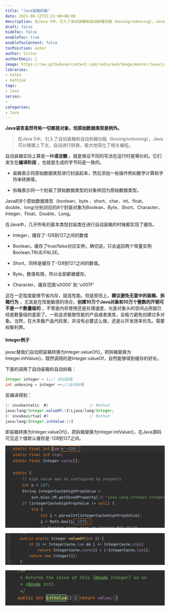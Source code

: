 ```yaml
---
title: "Java装箱拆箱"
date: 2021-08-12T21:21:00+08:00
description: 在Java 5中，引入了自动装箱和自动拆箱功能（boxing/unboxing），Java可以根据上下文，自动进行转换，极大地简化了相关编程。
draft: false
hideToc: false
enableToc: true
enableTocContent: false
tocPosition: outer
author: Victor
authorEmoji: 👻
image: https://raw.githubusercontent.com/redisread/Image/master/Java/java.png
libraries:
- katex
- mathjax
tags:
- Java
series:
-
categories:
- Java
---
```




**Java语言虽然号称一切都是对象，但原始数据类型是例外。** 

> 在Java 5中，引入了自动装箱和自动拆箱功能（boxing/unboxing），Java可以根据上下文，自动进行转换，极大地简化了相关编程。


自动装箱实际上算是一种**语法糖** 。就是保证不同的写法在运行时是等价的。它们发生在**编译阶段** ，也就是生成的字节码是一致的。

- 装箱表示将原始数据类型进行封装起来，然后添加一些操作例如数学计算和字符串转换等。

- 拆箱表示将一个封装了原始数据类型的对象转回为原始数据类型。

Java的8个原始数据类型（boolean、byte 、short、char、int、float、double、long)分别对应的8个封装对象为Boolean、Byte、Short、Character、Integer、Float、Double、Long。

在Java中，几乎所有的基本类型封装类在进行自动装箱的时候都实现了缓存。

- Integer，缓存了-128到127之间的数值

- Boolean，缓存了true/false对应实例，确切说，只会返回两个常量实例Boolean.TRUE/FALSE。

- Short，同样是缓存了-128到127之间的数值。

- Byte，数值有限，所以全部都被缓存。

- Character，缓存范围’u0000’ 到 ‘u007F’

这在一定程度能够节省内存，提高性能。但是原则上，**建议避免无意中的装箱、拆箱行为** ，尤其是在性能敏感的场合，**创建10万个Java对象和10万个整数的开销可不是一个数量级的** ，不管是内存使用还是处理速度，光是对象头的空间占用就已经是数量级的差距了。一些追求极致性能的产品或者类库，会极力避免创建过多对象。当然，在大多数产品代码里，并没有必要这么做，还是以开发效率优先。需要权衡利弊。


#### Integer例子

javac替我们自动把装箱转换为Integer.valueOf()，把拆箱替换为Integer.intValue()，既然调用的是Integer.valueOf，自然能够得到缓存的好处。

下面的调用了自动装箱和自动拆箱：

```Java
Integer integer = 1;// 自动装箱
int unboxing = integer ++;//自动拆箱
```


反编译得到：

```Java
1: invokestatic  #2                  // Method
java/lang/Integer.valueOf:(I)Ljava/lang/Integer;
8: invokevirtual #3                  // Method
java/lang/Integer.intValue:()I
```


即装箱转换为Integer.valueOf()，把拆箱替换为Integer.intValue()，在Java源码可见这个值默认缓存是-128到127之间。

![](https://raw.githubusercontent.com/redisread/Image/master/Java/image.png)

![](https://raw.githubusercontent.com/redisread/Image/master/Java/image_1.png)

![](https://raw.githubusercontent.com/redisread/Image/master/Java/image_2.png)



